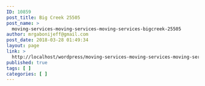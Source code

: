 ```yaml
---
ID: 10859
post_title: Big Creek 25505
post_name: >
  moving-services-moving-services-moving-services-bigcreek-25505
author: mrgabonijeff@gmail.com
post_date: 2018-03-28 01:49:34
layout: page
link: >
  http://localhost/wordpress/moving-services-moving-services-moving-services-bigcreek-25505/
published: true
tags: [ ]
categories: [ ]
---
```

